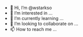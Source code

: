 - 👋 Hi, I’m @wstarkso
- 👀 I’m interested in ...
- 🌱 I’m currently learning ...
- 💞️ I’m looking to collaborate on ...
- 📫 How to reach me ...

<!---
wstarkso/wstarkso is a ✨ special ✨ repository because its `README.md` (this file) appears on your GitHub profile.
You can click the Preview link to take a look at your changes.
--->
